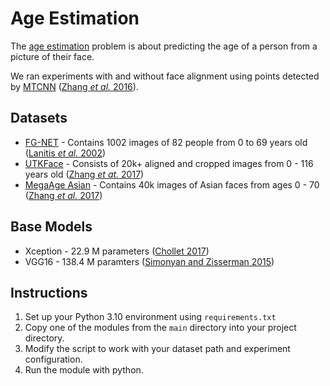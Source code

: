 # Age Estimation

The [age estimation](https://paperswithcode.com/task/age-estimation) problem is about predicting the age of a person from a picture of their face.

We ran experiments with and without face alignment using points detected by [MTCNN](https://github.com/ipazc/mtcnn) ([Zhang *et al.* 2016](https://arxiv.org/ftp/arxiv/papers/1604/1604.02878.pdf)).

## Datasets
 - [FG-NET](https://yanweifu.github.io/FG_NET_data/) - Contains 1002 images of 82 people from 0 to 69 years old ([Lanitis *et al.* 2002](https://doi.org/10.1109/34.993553))
 - [UTKFace](https://susanqq.github.io/UTKFace/) - Consists of 20k+ aligned and cropped images from 0 - 116 years old ([Zhang *et at.* 2017](https://arxiv.org/pdf/1702.08423v2.pdf))
 - [MegaAge Asian]() - Contains 40k images of Asian faces from ages 0 - 70 ([Zhang *et al.* 2017](https://arxiv.org/pdf/1708.09687v2.pdf))

## Base Models
  - Xception - 22.9 M parameters ([Chollet 2017](https://arxiv.org/pdf/1610.02357.pdf))
  - VGG16 - 138.4 M paramters ([Simonyan and Zisserman 2015](https://arxiv.org/pdf/1409.1556.pdf))

## Instructions
1. Set up your Python 3.10 environment using `requirements.txt`
2. Copy one of the modules from the `main` directory into your project directory.
3. Modify the script to work with your dataset path and experiment configuration.
4. Run the module with python.
